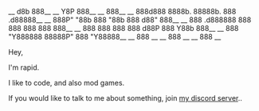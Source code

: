 __                          d8b      888__
__                          Y8P      888__
__                                   888__
__ 888d888 8888b.  88888b.  888  .d88888__
__ 888P"      "88b 888 "88b 888 d88" 888__
__ 888    .d888888 888  888 888 888  888__
__ 888    888  888 888 d88P 888 Y88b 888__
__ 888    "Y888888 88888P"  888  "Y88888__
__                888                   __
__                888                   __
__                888                   __


Hey,

I'm rapid.

I like to code, and also mod games.

If you would like to talk to me about something, join [my discord server](https://discord.gg/Smwe3wavEK)..

